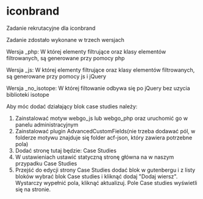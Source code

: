 # iconbrand
Zadanie rekrutacyjne dla iconbrand

Zadanie zdostało wykonane w trzech wersjach

Wersja _php:
W której elementy filtrujące oraz klasy elementów filtrowanych, są generowane przy pomocy php

Wersja _js:
W której elementy filtrujące oraz klasy elementów filtrowanych, są generowane przy pomocy js i jQuery

Wersja _no_isotope:
W której filtowanie odbywa się po jQuery bez uzycia biblioteki isotope


Aby móc dodać działający blok case studies należy:
1. Zainstalować motyw webgo_js lub webgo_php oraz uruchomić go w panelu administracyjnym 
2. Zainstalować plugin AdvancedCustomFields(nie trzeba dodawać pól, w folderze motywu znajduje się folder acf-json, który zawiera potrzebne pola)
3. Dodać stronę tutaj będzie: Case Studies
4. W ustawieniach ustawić statyczną stronę główna na w naszym przypadku Case Studies
5. Przejść do edycji strony Case Studies dodać blok w gutenbergu i z listy bloków wybrać blok Case studies i kliknąć dodaj "Dodaj wiersz".
   Wystarczy wypełnić pola, kliknąć aktualizuj. Pole Case studies wyświetli się na stronie.

